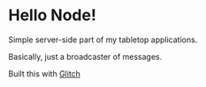 # Hello Node!

Simple server-side part of my tabletop applications.

Basically, just a broadcaster of messages.

Built this with [Glitch](https://glitch.com) 